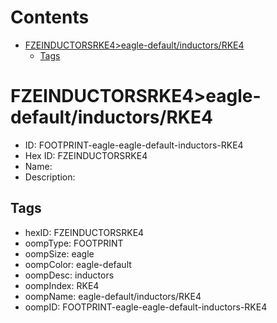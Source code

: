 



Contents
========

* [FZEINDUCTORSRKE4>eagle-default/inductors/RKE4](#fzeinductorsrke4eagle-defaultinductorsrke4)
	* [Tags](#tags)

# FZEINDUCTORSRKE4>eagle-default/inductors/RKE4

- ID: FOOTPRINT-eagle-eagle-default-inductors-RKE4
- Hex ID: FZEINDUCTORSRKE4
- Name: 
- Description: 

## Tags

- hexID: FZEINDUCTORSRKE4
- oompType: FOOTPRINT
- oompSize: eagle
- oompColor: eagle-default
- oompDesc: inductors
- oompIndex: RKE4
- oompName: eagle-default/inductors/RKE4
- oompID: FOOTPRINT-eagle-eagle-default-inductors-RKE4

